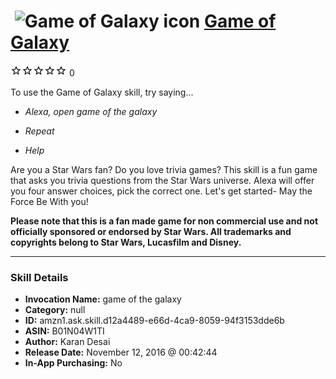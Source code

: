 # &nbsp;<img src="skill_icon" alt="Game of Galaxy icon" width="36"> [Game of Galaxy](http://alexa.amazon.com/#skills/amzn1.ask.skill.d12a4489-e66d-4ca9-8059-94f3153dde6b)
![0 stars](../../images/ic_star_border_black_18dp_1x.png)![0 stars](../../images/ic_star_border_black_18dp_1x.png)![0 stars](../../images/ic_star_border_black_18dp_1x.png)![0 stars](../../images/ic_star_border_black_18dp_1x.png)![0 stars](../../images/ic_star_border_black_18dp_1x.png) 0

To use the Game of Galaxy skill, try saying...

* *Alexa, open game of the galaxy*

* *Repeat*

* *Help*

Are you a Star Wars fan? Do you love trivia games? 
This skill is a fun game that asks you trivia questions from the Star Wars universe. Alexa will offer you four answer choices, pick the correct one.
Let's get started- May the Force Be With you!

**Please note that this is a fan made game for non commercial use and not officially sponsored or endorsed by Star Wars. All trademarks and copyrights belong to Star Wars, Lucasfilm and Disney.**

***

### Skill Details

* **Invocation Name:** game of the galaxy
* **Category:** null
* **ID:** amzn1.ask.skill.d12a4489-e66d-4ca9-8059-94f3153dde6b
* **ASIN:** B01N04W1TI
* **Author:** Karan Desai
* **Release Date:** November 12, 2016 @ 00:42:44
* **In-App Purchasing:** No
